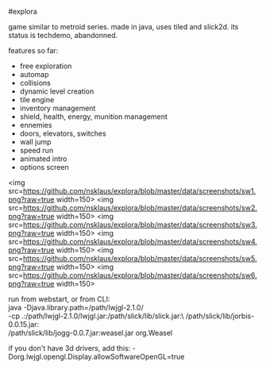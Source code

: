 #explora

game similar to metroid series.
made in java, uses tiled and slick2d.
its status is techdemo, abandonned.

features so far:
- free exploration
- automap
- collisions
- dynamic level creation
- tile engine
- inventory management
- shield, health, energy, munition management
- ennemies
- doors, elevators, switches
- wall jump
- speed run
- animated intro
- options screen

<img src=https://github.com/nsklaus/explora/blob/master/data/screenshots/sw1.png?raw=true width=150> 
<img src=https://github.com/nsklaus/explora/blob/master/data/screenshots/sw2.png?raw=true width=150> 
<img src=https://github.com/nsklaus/explora/blob/master/data/screenshots/sw3.png?raw=true width=150> 
<img src=https://github.com/nsklaus/explora/blob/master/data/screenshots/sw4.png?raw=true width=150> 
<img src=https://github.com/nsklaus/explora/blob/master/data/screenshots/sw5.png?raw=true width=150> 
<img src=https://github.com/nsklaus/explora/blob/master/data/screenshots/sw6.png?raw=true width=150> 


run from webstart, or from CLI:  
java -Djava.library.path=/path/lwjgl-2.1.0/ \
-cp .:/path/lwjgl-2.1.0/lwjgl.jar:/path/slick/lib/slick.jar:\ 
/path/slick/lib/jorbis-0.0.15.jar:\
/path/slick/lib/jogg-0.0.7.jar:weasel.jar org.Weasel

if you don't have 3d drivers, add this: 
-Dorg.lwjgl.opengl.Display.allowSoftwareOpenGL=true


